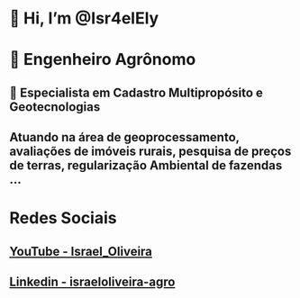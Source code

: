 # 👋 Hi, I’m @Isr4elEly
# 👀 Engenheiro Agrônomo
## 🌱 Especialista em Cadastro Multipropósito e Geotecnologias
## Atuando na área de geoprocessamento, avaliações de imóveis rurais, pesquisa de preços de terras, regularização Ambiental de fazendas ...
## 

# Redes Sociais

## [YouTube - Israel_Oliveira](https://www.youtube.com/channel/UCEOTOAzLA0BCr5hUbj5w_wQ)
## [Linkedin - israeloliveira-agro](www.linkedin.com/in/israeloliveira-agro)


<!---
Isr4elEly/Isr4elEly is a ✨ special ✨ repository because its `README.md` (this file) appears on your GitHub profile.
You can click the Preview link to take a look at your changes.
--->
